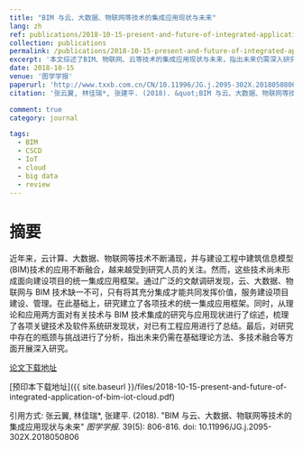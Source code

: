 ```yaml
---
title: "BIM 与云、大数据、物联网等技术的集成应用现状与未来"
lang: zh
ref: publications/2018-10-15-present-and-future-of-integrated-application-of-bim-iot-cloud
collection: publications
permalink: /publications/2018-10-15-present-and-future-of-integrated-application-of-bim-iot-cloud
excerpt: '本文综述了BIM、物联网、云等技术的集成应用现状与未来，指出未来仍需深入研究基础理论及多技术融合方法'
date: 2018-10-15
venue: '图学学报'
paperurl: 'http://www.txxb.com.cn/CN/10.11996/JG.j.2095-302X.2018050806'
citation: '张云翼, 林佳瑞*, 张建平. (2018). &quot;BIM 与云、大数据、物联网等技术的集成应用现状与未来&quot; <i>图学学报</i>. 39(5): 806-816. doi: 10.11996/JG.j.2095-302X.2018050806'

comment: true
category: journal

tags: 
  - BIM
  - CSCD
  - IoT
  - cloud
  - big data
  - review
---
```



摘要
====

近年来，云计算、大数据、物联网等技术不断涌现，并与建设工程中建筑信息模型(BIM)技术的应用不断融合，越来越受到研究人员的关注。然而，这些技术尚未形成面向建设项目的统一集成应用框架。通过广泛的文献调研发现，云、大数据、物联网与 BIM 技术缺一不可，只有将其充分集成才能共同发挥价值，服务建设项目建设、管理。在此基础上，研究建立了各项技术的统一集成应用框架。同时，从理论和应用两方面对有关技术与 BIM 技术集成的研究与应用现状进行了综述，梳理了各项关键技术及软件系统研发现状，对已有工程应用进行了总结。最后，对研究中存在的瓶颈与挑战进行了分析，指出未来仍需在基础理论方法、多技术融合等方面开展深入研究。 

[论文下载地址](http://www.txxb.com.cn/CN/10.11996/JG.j.2095-302X.2018050806)

[预印本下载地址]({{ site.baseurl }}/files/2018-10-15-present-and-future-of-integrated-application-of-bim-iot-cloud.pdf)

引用方式: 张云翼, 林佳瑞*, 张建平. (2018). &quot;BIM 与云、大数据、物联网等技术的集成应用现状与未来&quot; <i>图学学报</i>. 39(5): 806-816. doi: 10.11996/JG.j.2095-302X.2018050806